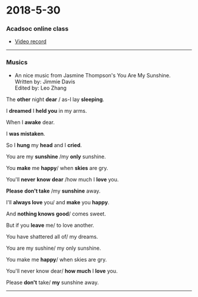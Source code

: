 2018-5-30
===
### Acadsoc online class
* [Video record](http://straindown.quanshi.com/doc/classroom/mp4convert/3095125zh_CN.mp4)




***
### Musics

* An nice music from Jasmine Thompson's You Are My Sunshine.<br>
Written by: Jimmie Davis<br>
Edited by: Leo Zhang<br>

The **other** night **dear** / as-I lay **sleeping**.<br>

I **dreamed** I **held you** in my arms.<br>

When I **awake** dear.<br>

I **was mistaken**.<br>

So I **hung** my **head** and I **cried**.<br>

You are my **sunshine** /my **only** sunshine.<br>

You **make** me **happy**/ when **skies** are gry.<br>

You'll **never** **know** **dear** /how much I **love** you.<br>

**Please** **don't take** /my **sunshine** away.<br>

I'll **always love** you/ and **make** you **happy**.<br>

And **nothing knows** **good**/ comes sweet.<br>

But if you **leave** me/ to love another.<br>

You have shattered all of/ my dreams.<br>

You are my sushine/ my only sunshine.<br>

You make me **happy**/ when skies are gry.<br>

You'll never know dear/ **how much** I **love** you.<br>

Please **don't** take/ **my** sunshine away.<br>



***